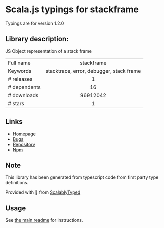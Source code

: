 
# Scala.js typings for stackframe

Typings are for version 1.2.0

## Library description:
JS Object representation of a stack frame

|                    |                 |
| ------------------ | :-------------: |
| Full name          | stackframe |
| Keywords           | stacktrace, error, debugger, stack frame |
| # releases         | 1 |
| # dependents       | 16 |
| # downloads        | 96912042 |
| # stars            | 1 |

## Links
- [Homepage](https://www.stacktracejs.com)
- [Bugs](https://github.com/stacktracejs/stackframe/issues)
- [Repository](https://github.com/stacktracejs/stackframe)
- [Npm](https://www.npmjs.com/package/stackframe)
    


## Note
This library has been generated from typescript code from first party type definitions.

Provided with :purple_heart: from [ScalablyTyped](https://github.com/oyvindberg/ScalablyTyped)

## Usage
See [the main readme](../../readme.md) for instructions.


